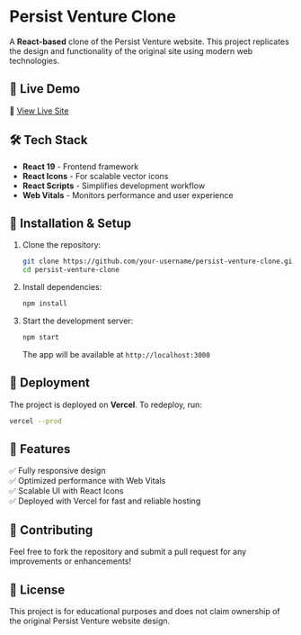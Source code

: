 # Persist Venture Clone

A **React-based** clone of the Persist Venture website. This project replicates the design and functionality of the original site using modern web technologies.

## 🚀 Live Demo
🔗 [View Live Site](https://persist-venture-clone.vercel.app)

## 🛠️ Tech Stack
- **React 19** - Frontend framework
- **React Icons** - For scalable vector icons
- **React Scripts** - Simplifies development workflow
- **Web Vitals** - Monitors performance and user experience

## 📂 Installation & Setup

1. Clone the repository:
   ```bash
   git clone https://github.com/your-username/persist-venture-clone.git
   cd persist-venture-clone
   ```

2. Install dependencies:
   ```bash
   npm install
   ```

3. Start the development server:
   ```bash
   npm start
   ```
   The app will be available at `http://localhost:3000`

## 🚀 Deployment
The project is deployed on **Vercel**. To redeploy, run:
```bash
vercel --prod
```

## 📜 Features
✅ Fully responsive design  
✅ Optimized performance with Web Vitals  
✅ Scalable UI with React Icons  
✅ Deployed with Vercel for fast and reliable hosting  

## 🤝 Contributing
Feel free to fork the repository and submit a pull request for any improvements or enhancements!

## 📄 License
This project is for educational purposes and does not claim ownership of the original Persist Venture website design.

